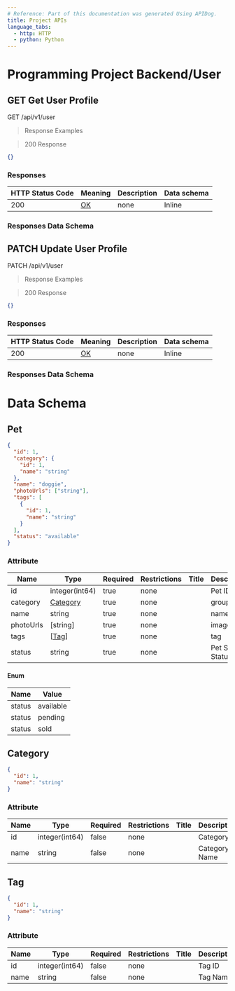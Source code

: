 ```yaml
---
# Reference: Part of this documentation was generated Using APIDog.
title: Project APIs
language_tabs:
  - http: HTTP
  - python: Python
---
```


# Programming Project Backend/User

## GET Get User Profile

GET /api/v1/user

> Response Examples

> 200 Response

```json
{}
```

### Responses

| HTTP Status Code | Meaning                                                 | Description | Data schema |
| ---------------- | ------------------------------------------------------- | ----------- | ----------- |
| 200              | [OK](https://tools.ietf.org/html/rfc7231#section-6.3.1) | none        | Inline      |

### Responses Data Schema

## PATCH Update User Profile

PATCH /api/v1/user

> Response Examples

> 200 Response

```json
{}
```

### Responses

| HTTP Status Code | Meaning                                                 | Description | Data schema |
| ---------------- | ------------------------------------------------------- | ----------- | ----------- |
| 200              | [OK](https://tools.ietf.org/html/rfc7231#section-6.3.1) | none        | Inline      |

### Responses Data Schema

# Data Schema

<h2 id="tocS_Pet">Pet</h2>

<a id="schemapet"></a>
<a id="schema_Pet"></a>
<a id="tocSpet"></a>
<a id="tocspet"></a>

```json
{
  "id": 1,
  "category": {
    "id": 1,
    "name": "string"
  },
  "name": "doggie",
  "photoUrls": ["string"],
  "tags": [
    {
      "id": 1,
      "name": "string"
    }
  ],
  "status": "available"
}
```

### Attribute

| Name      | Type                        | Required | Restrictions | Title | Description      |
| --------- | --------------------------- | -------- | ------------ | ----- | ---------------- |
| id        | integer(int64)              | true     | none         |       | Pet ID           |
| category  | [Category](#schemacategory) | true     | none         |       | group            |
| name      | string                      | true     | none         |       | name             |
| photoUrls | [string]                    | true     | none         |       | image URL        |
| tags      | [[Tag](#schematag)]         | true     | none         |       | tag              |
| status    | string                      | true     | none         |       | Pet Sales Status |

#### Enum

| Name   | Value     |
| ------ | --------- |
| status | available |
| status | pending   |
| status | sold      |

<h2 id="tocS_Category">Category</h2>

<a id="schemacategory"></a>
<a id="schema_Category"></a>
<a id="tocScategory"></a>
<a id="tocscategory"></a>

```json
{
  "id": 1,
  "name": "string"
}
```

### Attribute

| Name | Type           | Required | Restrictions | Title | Description   |
| ---- | -------------- | -------- | ------------ | ----- | ------------- |
| id   | integer(int64) | false    | none         |       | Category ID   |
| name | string         | false    | none         |       | Category Name |

<h2 id="tocS_Tag">Tag</h2>

<a id="schematag"></a>
<a id="schema_Tag"></a>
<a id="tocStag"></a>
<a id="tocstag"></a>

```json
{
  "id": 1,
  "name": "string"
}
```

### Attribute

| Name | Type           | Required | Restrictions | Title | Description |
| ---- | -------------- | -------- | ------------ | ----- | ----------- |
| id   | integer(int64) | false    | none         |       | Tag ID      |
| name | string         | false    | none         |       | Tag Name    |
